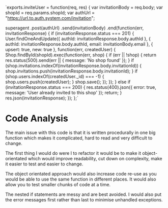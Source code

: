 `exports.inviteUser = function(req, res) {
   var invitationBody = req.body;
   var shopId = req.params.shopId;
   var authUrl = "https://url.to.auth.system.com/invitation";

   superagent
   .post(authUrl)
   .send(invitationBody)
   .end(function(err, invitationResponse) {
     if (invitationResponse.status === 201) {
      User.findOneAndUpdate({
        authId: invitationResponse.body.authId
      }, {
        authId: invitationResponse.body.authId,
        email: invitationBody.email
      }, {
        upsert: true,
        new: true
      }, function(err, createdUser) {
        Shop.findById(shopId).exec(function(err, shop) {
          if (err || !shop) {
            return res.status(500).send(err || { message: 'No shop found' });
          }
          if (shop.invitations.indexOf(invitationResponse.body.invitationId)) {
            shop.invitations.push(invitationResponse.body.invitationId);
          }
          if (shop.users.indexOf(createdUser._id) === -1) {
            shop.users.push(createdUser);
          }
          shop.save();
        });
      });
    } else if (invitationResponse.status === 200) {
     res.status(400).json({
      error: true,
      message: 'User already invited to this shop'
     });
      return;
     }
     res.json(invitationResponse);
   });
  };`

  # Code Analysis

  The main issue with this code is that it is written procedurally in one big function which makes it complicated, hard to read and very difficult to change.

  The first thing I would do were I to refactor it would be to make it object-orientated which would improve readability, cut down on complexity, make it easier to test and easier to change.

  The object orientated approach would also increase code re-use as you would be able to use the same function in different places. It would also allow you to test smaller chunks of code at a time.

  The nested if statements are messy and are best avoided. I would also put the error messages first rather than last to minimise unhandled exceptions.
